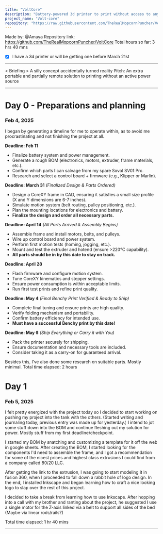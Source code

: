 ```yaml
---
title: "VoltCore"
description: "Battery-powered 3d printer to print without access to any nearby outlets!"
project_name: "Volt-core"
repository: "https://raw.githubusercontent.com/TheRealMopcornPuncher/VoltCore/refs/heads/main/CAPTAINSLOG.md"
---
```

Made by: @Amaya
Repository link: https://github.com/TheRealMopcornPuncher/VoltCore
Total hours so far: 3 hrs 40 mns
- [x] I have a 3d printer or will be getting one before March 21st
---
< Briefing >
A silly concept accidentally turned reality
Pitch: An extra portable and partially remote solution to printing without an active power source

---


# Day 0 - Preparations and planning
### Feb 4, 2025

I began by generating a timeline for me to operate within, as to avoid me procrastinating and not finishing the project at all.

**Deadline: Feb 11**

- Finalize battery system and power management.
- Generate a rough BOM (electronics, motors, extruder, frame materials, etc.).
- Confirm which parts I can salvage from my spare Sovol SV01 Pro.
- Research and select a control board + firmware (e.g., Klipper or Marlin).

**Deadline: March 31** _(Finalized Design & Parts Ordered)_

- Design a CoreXY frame in CAD, ensuring it satisfies a small size profile (X and Y dimensions are 6-7 inches).
- Simulate motion system (belt routing, pulley positioning, etc.).
- Plan the mounting locations for electronics and battery.
- **Finalize the design and order all necessary parts.**

**Deadline: April 14** _(All Parts Arrived & Assembly Begins)_

- Assemble frame and install motors, belts, and pulleys.
- Wire up control board and power system.
- Perform first motion tests (homing, jogging, etc.).
- Mount and test the extruder and hotend (ensure >220°C capability).
- **All parts should be in by this date to stay on track.**

**Deadline: April 28**

- Flash firmware and configure motion system.
- Tune CoreXY kinematics and stepper settings.
- Ensure power consumption is within acceptable limits.
- Run first test prints and refine print quality.

**Deadline: May 4** _(Final Benchy Print Verified & Ready to Ship)_

- Complete final tuning and ensure prints are high quality.
- Verify folding mechanism and portability.
- Confirm battery efficiency for intended use.
- **Must have a successful Benchy print by this date!**

**Deadline: May 6** _(Ship Everything or Carry it with You)_

- Pack the printer securely for shipping.
- Ensure documentation and necessary tools are included.
- Consider taking it as a carry-on for guaranteed arrival.

Besides this, I've also done some research on suitable parts. Mostly minimal.
Total time elapsed: 2 hours

# Day 1
### Feb 5, 2025

I felt pretty energized with the project today so I decided to start working on pushing my project into the tank with the others. (Started writing and journaling today, previous entry was made up for yesterday.) I intend to jot some stuff down into the BOM and continue fleshing out my solution for power. Mostly stuff from my first deadline/checkpoint.

I started my BOM by snatching and customizing a template for it off the web in google sheets. After creating the BOM, I started looking for the components I'd need to assemble the frame, and I got a recommendation for some of the nicest prices and highest class extrusions I could find from a company called 80/20 LLC.

After getting the link to the extrusion, I was going to start modeling it in fusion 360, when I proceeded to fall down a rabbit hole of logo design. In the end, I installed Inkscape and began learning how to craft a nice looking logo to slap over the rest of this project.

I decided to take a break from learning how to use Inkscape. After hopping into a call with my brother and ranting about the project, he suggested I use a single motor for the Z-axis linked via a belt to support all sides of the bed (Maybe via linear rods/rails?)

Total time elapsed: 1 hr 40 mins

---

